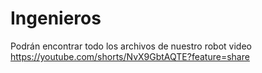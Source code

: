 # Ingenieros
Podrán encontrar todo los archivos de nuestro robot 
video https://youtube.com/shorts/NvX9GbtAQTE?feature=share
